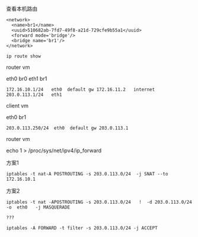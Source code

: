 查看本机路由

```
<network>
  <name>br1</name>
  <uuid>510682ab-7fd7-49f8-a21d-729cfe9b55a1</uuid>
  <forward mode='bridge'/>
  <bridge name='br1'/>
</network>
```

```
ip route show
```


router  vm

eth0 br0
eth1 br1

```
172.16.10.1/24   eth0  default gw 172.16.11.2   internet
203.0.113.1/24   eth1
```




client vm

eth0 br1

```
203.0.113.250/24  eth0  default gw 203.0.113.1
```


router vm

echo 1 >  /proc/sys/net/ipv4/ip_forward


方案1

```
iptables -t nat-A POSTROUTING -s 203.0.113.0/24  -j SNAT --to 172.16.10.1
```



方案2

```
iptables -t nat -APOSTROUTING -s 203.0.113.0/24   !  -d 203.0.113.0/24 -o  eth0   -j MASQUERADE
```



```
???

iptables -A FORWARD -t filter -s 203.0.113.0/24 -j ACCEPT
```



